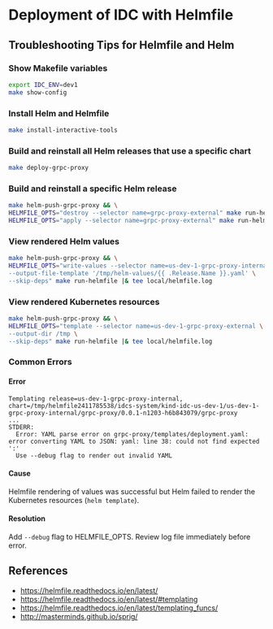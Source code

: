 # Deployment of IDC with Helmfile

## Troubleshooting Tips for Helmfile and Helm

### Show Makefile variables

```bash
export IDC_ENV=dev1
make show-config
```

### Install Helm and Helmfile

```bash
make install-interactive-tools
```

### Build and reinstall all Helm releases that use a specific chart

```bash
make deploy-grpc-proxy
```

### Build and reinstall a specific Helm release

```bash
make helm-push-grpc-proxy && \
HELMFILE_OPTS="destroy --selector name=grpc-proxy-external" make run-helmfile
HELMFILE_OPTS="apply --selector name=grpc-proxy-external" make run-helmfile
```

### View rendered Helm values

```bash
make helm-push-grpc-proxy && \
HELMFILE_OPTS="write-values --selector name=us-dev-1-grpc-proxy-internal \
--output-file-template '/tmp/helm-values/{{ .Release.Name }}.yaml' \
--skip-deps" make run-helmfile |& tee local/helmfile.log
```

### View rendered Kubernetes resources

```bash
make helm-push-grpc-proxy && \
HELMFILE_OPTS="template --selector name=us-dev-1-grpc-proxy-external \
--output-dir /tmp \
--skip-deps" make run-helmfile |& tee local/helmfile.log
```

### Common Errors

#### Error

```
Templating release=us-dev-1-grpc-proxy-internal, chart=/tmp/helmfile2411785538/idcs-system/kind-idc-us-dev-1/us-dev-1-grpc-proxy-internal/grpc-proxy/0.0.1-n1203-h6b843079/grpc-proxy
...
STDERR:
  Error: YAML parse error on grpc-proxy/templates/deployment.yaml: error converting YAML to JSON: yaml: line 38: could not find expected ':'
  Use --debug flag to render out invalid YAML
```

#### Cause

Helmfile rendering of values was successful but Helm failed to render the Kubernetes resources (`helm template`).

#### Resolution

Add `--debug` flag to HELMFILE_OPTS. Review log file immediately before error.

## References

- https://helmfile.readthedocs.io/en/latest/
- https://helmfile.readthedocs.io/en/latest/#templating
- https://helmfile.readthedocs.io/en/latest/templating_funcs/
- http://masterminds.github.io/sprig/
